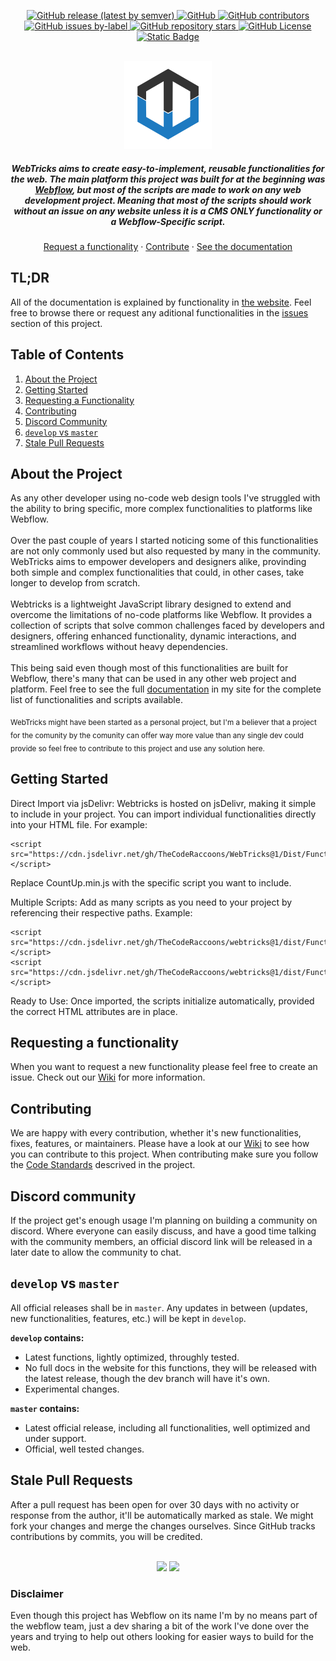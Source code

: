 <p  align="center">
	  <a href="https://github.com/TheCodeRaccoons/WebTricks/releases">
		  <img alt="GitHub release (latest by semver)" src="https://img.shields.io/github/v/release/TheCodeRaccoons/WebTricks?color=%2360be86&label=Latest%20release&style=for-the-badge&sort=semver">
	</a>
	<a href="/LICENSE">
		<img alt="GitHub" src="https://img.shields.io/github/license/TheCodeRaccoons/WebTricks?color=%2360be86&style=for-the-badge">
	</a>
	<a href="https://github.com/TheCodeRaccoons/WebTricks/graphs/contributors">
		<img alt="GitHub contributors" src="https://img.shields.io/github/contributors-anon/TheCodeRaccoons/WebTricks?color=%2360be86&style=for-the-badge">
	</a>
	<a href="https://github.com/TheCodeRaccoons/WebTricks/issues/new?assignees=&labels=Functionality+Request&projects=&template=request-functionality.yml&title=%5BFUNCTIONALITY+REQUEST%5D%3A+request+name">
		<img alt="GitHub issues by-label" src="https://img.shields.io/github/issues/TheCodeRaccoons/WebTricks/request:feature?color=%2360be86&label=feature%20requests&style=for-the-badge">
	</a>
	<a href="https://github.com/TheCodeRaccoons/WebTricks/stargazers">
		<img alt="GitHub repository stars" src="https://img.shields.io/github/stars/TheCodeRaccoons/WebTricks?color=%2360be86&label=github%20stars&style=for-the-badge">
	</a>
	<a href="#">
		<img alt="GitHub License" src="https://img.shields.io/github/license/TheCodeRaccoons/WebTricks?color=%2360be86&style=for-the-badge">
	</a>
	<a href="#">
		<img alt="Static Badge" src="https://img.shields.io/badge/monthly_hits-28k-a?color=%2360be86&style=for-the-badge">
	</a>
</p>
<br />
<div align="center">
    <a href="https://github.com/TheCodeRaccoons/WebTricks">
        <img src="https://raw.githubusercontent.com/TheCodeRaccoons/Imagery/16a395115ab598a94a7d1ab93f182218d8bbb751/wt-logo.svg" alt="WebTricks Logo" height="140" />
    </a>
    <h5 align="center">
	    WebTricks aims to create easy-to-implement, reusable functionalities for the web. The main platform this project was built for at the beginning was <a href="https://webflow.com/">Webflow</a>, but most of the scripts are made to work on any web development project. Meaning that most of the scripts should work without an issue on any website unless it is a CMS  ONLY functionality or a Webflow-Specific script.
    </h5>
    <p align="center">
        <a target="_blank" href="https://github.com/TheCodeRaccoons/WebTricks/issues/new/choose">Request a functionality</a>
        &middot;
        <a href="#contribute">Contribute</a>
        &middot;
        <a href="https://www.thecoderaccoons.com/webtricks">See the documentation</a>
    </p>
</div>

<h2>TL;DR</h2>
All of the documentation is explained by functionality in <a href="https://thecoderaccoons.com/webtricks">the website</a>. Feel free to browse there or request any aditional functionalities in the <a target="_blank" href="https://github.com/TheCodeRaccoons/WebTricks/issues/new/choose">issues</a> section of this project.
 
<h2>Table of Contents</h2>
<ol>
    <li><a href="#about">About the Project</a></li>
    <li><a href="#getting-started">Getting Started</a></li>
    <li><a href="#request-functionality">Requesting a Functionality</a></li>
    <li><a href="#contribute">Contributing</a></li>
    <li><a href="#discord-community">Discord Community</a></li>
    <li><a href="#develop-vs-master"><code>develop</code> vs <code>master</code></a></li>
    <li><a href="#stale-prs">Stale Pull Requests</a></li>
</ol>

<h2 id="about">About the Project</h2>
<p>
	As any other developer using no-code web design tools I've struggled with the ability to bring specific, more complex functionalities to platforms like Webflow.
	<br/><br/>
	Over the past couple of years I started noticing some of this functionalities are not only commonly used but also requested by many in the community. WebTricks aims to empower developers and designers alike, provinding both simple and complex functionalities that could, in other cases, take longer to develop from scratch.
	<br/><br/>
    Webtricks is a lightweight JavaScript library designed to extend and overcome the limitations of no-code platforms like Webflow. It provides a collection of scripts that solve common challenges faced by developers and designers, offering enhanced functionality, dynamic interactions, and streamlined workflows without heavy dependencies.
    <br/><br/>
	This being said even though most of this functionalities are built for Webflow, there's many that can be used in any other web project and platform. Feel free to see the full <a href="https://coderacoons.webflow.io/webtricks">documentation</a> in my site for the complete list of functionalities and scripts available.
</p>
<sub>
   WebTricks might have been started as a personal project, but I'm a believer that a project for the comunity by the comunity can offer way more value than any single dev could provide so feel free to contribute to this project and use any solution here.
</sub>

<h2 id="getting-started">Getting Started</h2>
Direct Import via jsDelivr: Webtricks is hosted on jsDelivr, making it simple to include in your project. You can import individual functionalities directly into your HTML file. For example:

```
<script src="https://cdn.jsdelivr.net/gh/TheCodeRaccoons/WebTricks@1/Dist/Functional/ReadTime.min.js"></script>
```
Replace CountUp.min.js with the specific script you want to include.

Multiple Scripts: Add as many scripts as you need to your project by referencing their respective paths. Example:

```
<script src="https://cdn.jsdelivr.net/gh/TheCodeRaccoons/webtricks@1/dist/Functional/CMSFilter.min.js"></script>
<script src="https://cdn.jsdelivr.net/gh/TheCodeRaccoons/webtricks@1/dist/Functional/FormCheck.min.js"></script>
```
Ready to Use: Once imported, the scripts initialize automatically, provided the correct HTML attributes are in place.

    
<h2 id="request-functionality">Requesting a functionality</h2>
<p>
    When you want to request a new functionality please feel free to create an issue. Check out our <a href="https://github.com/TheCodeRaccoons/WebTricks/wiki/Requesting-a-Finctionality">Wiki</a> for more information.
</p>

<h2 id="contribute">Contributing</h2>
<p>
    We are happy with every contribution, whether it's new functionalities, fixes, features, or maintainers. Please have a look at our <a href="https://github.com/TheCodeRaccoons/WebTricks/wiki">Wiki</a> to see how you can contribute to this project. When contributing make sure you follow the <a href="https://github.com/TheCodeRaccoons/WebTricks/wiki/Code-Standards">Code Standards</a> descrived in the project.
</p>

<h2 id="discord-community">Discord community</h2>
<p>
If the project get's enough usage I'm planning on building a community on discord. Where everyone can easily discuss, and have a good time talking with the community members, an official discord link will be released in a later date to allow the community to chat.
</p>

<h2 id="develop-vs-master"><code>develop</code> vs <code>master</code></h2>
<p>
All official releases shall be in <code>master</code>. Any updates in between (updates, new functionalities, features, etc.) will be kept in <code>develop</code>.
</p>
<b><code>develop</code> contains:</b>
<ul>
    <li>
        Latest functions, lightly optimized, throughly tested.
    </li>
    <li>
        No full docs in the website for this functions, they will be released with the latest release, though the dev branch will have it's own.<br>
    </li>
    <li>
        Experimental changes.
    </li>
</ul>
<b><code>master</code> contains:</b>
<ul>
    <li>
        Latest official release, including all functionalities, well optimized and under support.
    </li>
    <li>
        Official, well tested changes.
    </li>
</ul>

<h2 id="stale-prs">Stale Pull Requests</h2>
<p>
After a pull request has been open for over 30 days with no activity or response from the author, it'll be automatically marked as stale. We might fork your changes and merge the changes ourselves. Since GitHub tracks contributions by commits, you will be credited.
</p>
<br/>
<div align="center">
    <img src="https://forthebadge.com/images/badges/built-with-love.svg" />
    <img src="https://forthebadge.com/images/badges/built-by-developers.svg" />
</div>



### Disclaimer
Even though this project has Webflow on its name I'm by no means part of the webflow team, just a dev sharing a bit of the work I've done over the years and trying to help out others looking for easier ways to build for the web.
